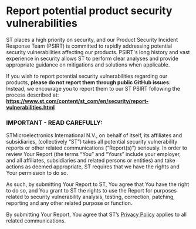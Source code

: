 # Report potential product security vulnerabilities

ST places a high priority on security, and our Product Security Incident
Response Team (PSIRT) is committed to rapidly addressing potential security
vulnerabilities affecting our products. PSIRT's long history and vast experience
in security allows ST to perform clear analyses and provide appropriate guidance
on mitigations and solutions when applicable.

If you wish to report potential security vulnerabilities regarding our products,
**please do not report them through public GitHub issues.** Instead, we
encourage you to report them to our ST PSIRT following the process described at:
**https://www.st.com/content/st_com/en/security/report-vulnerabilities.html**

### IMPORTANT - READ CAREFULLY:

STMicroelectronics International N.V., on behalf of itself, its affiliates and
subsidiaries, (collectively “ST”) takes all potential security vulnerability
reports or other related communications (“Report(s)”) seriously. In order to
review Your Report (the terms “You” and “Yours” include your employer, and all
affiliates, subsidiaries and related persons or entities) and take actions as
deemed appropriate, ST requires that we have the rights and Your permission to
do so.

As such, by submitting Your Report to ST, You agree that You have the right to
do so, and You grant to ST the rights to use the Report for purposes related to
security vulnerability analysis, testing, correction, patching, reporting and
any other related purpose or function.

By submitting Your Report, You agree that ST’s
[Privacy Policy](https://www.st.com/content/st_com/en/common/privacy-portal.html)
applies to all related communications.
